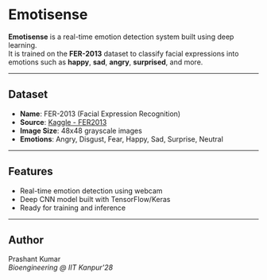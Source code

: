 # Emotisense

**Emotisense** is a real-time emotion detection system built using deep learning.  
It is trained on the **FER-2013** dataset to classify facial expressions into emotions such as **happy**, **sad**, **angry**, **surprised**, and more.

---

## Dataset
- **Name**: FER-2013 (Facial Expression Recognition)
- **Source**: [Kaggle - FER2013](https://www.kaggle.com/datasets/msambare/fer2013)
- **Image Size**: 48x48 grayscale images
- **Emotions**: Angry, Disgust, Fear, Happy, Sad, Surprise, Neutral

---

## Features
- Real-time emotion detection using webcam
- Deep CNN model built with TensorFlow/Keras
- Ready for training and inference

---

## Author
Prashant Kumar  
_Bioengineering @ IIT Kanpur'28_
